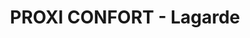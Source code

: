 ---
title: "PROXI CONFORT - Lagarde"
url: /mareuil-en-perigord/proxi-confort-lagarde/
shop: électronique
---